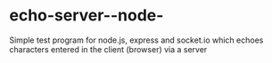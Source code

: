 echo-server--node-
==================

Simple test program for node.js, express and socket.io which echoes characters entered in the client (browser) via a server